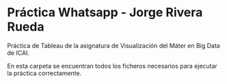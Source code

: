 # Práctica Whatsapp - Jorge Rivera Rueda

Práctica de Tableau de la asignatura de Visualización del Máter en Big Data de ICAI.

En esta carpeta se encuentran todos los ficheros necesarios para ejecutar la práctica correctamente.
